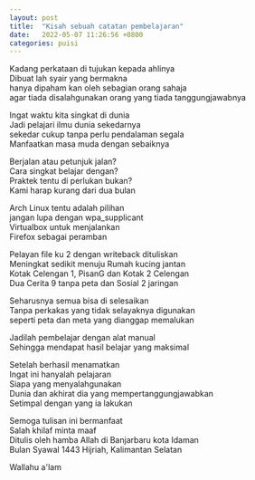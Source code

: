 ```yaml
---
layout: post
title:  "Kisah sebuah catatan pembelajaran"
date:   2022-05-07 11:26:56 +0800
categories: puisi
---
```


Kadang perkataan di tujukan kepada ahlinya    
Dibuat lah syair yang bermakna    
hanya dipaham kan oleh sebagian orang sahaja    
agar tiada disalahgunakan orang yang tiada tanggungjawabnya    
    
Ingat waktu kita singkat di dunia    
Jadi pelajari ilmu dunia sekedarnya    
sekedar cukup tanpa perlu pendalaman segala    
Manfaatkan masa muda dengan sebaiknya    
    
Berjalan atau petunjuk jalan?    
Cara singkat belajar dengan?    
Praktek tentu di perlukan bukan?    
Kami harap kurang dari dua bulan    
    
Arch Linux tentu adalah pilihan    
jangan lupa dengan wpa_supplicant    
Virtualbox untuk menjalankan    
Firefox sebagai peramban    
    
Pelayan file ku 2 dengan writeback dituliskan    
Meningkat sedikit menuju Rumah kucing jantan    
Kotak Celengan 1, PisanG dan Kotak 2 Celengan    
Dua Cerita 9 tanpa peta dan Sosial 2 jaringan    
    
Seharusnya semua bisa di selesaikan    
Tanpa perkakas yang tidak selayaknya digunakan    
seperti peta dan meta yang dianggap memalukan    
    
Jadilah pembelajar dengan alat manual    
Sehingga mendapat hasil belajar yang maksimal    
    
Setelah berhasil menamatkan    
Ingat ini hanyalah pelajaran    
Siapa yang menyalahgunakan    
Dunia dan akhirat dia yang mempertanggungjawabkan    
Setimpal dengan yang ia lakukan    
    
Semoga tulisan ini bermanfaat    
Salah khilaf minta maaf    
Ditulis oleh hamba Allah di Banjarbaru kota Idaman    
Bulan Syawal 1443 Hijriah, Kalimantan Selatan    
    
Wallahu a'lam   

